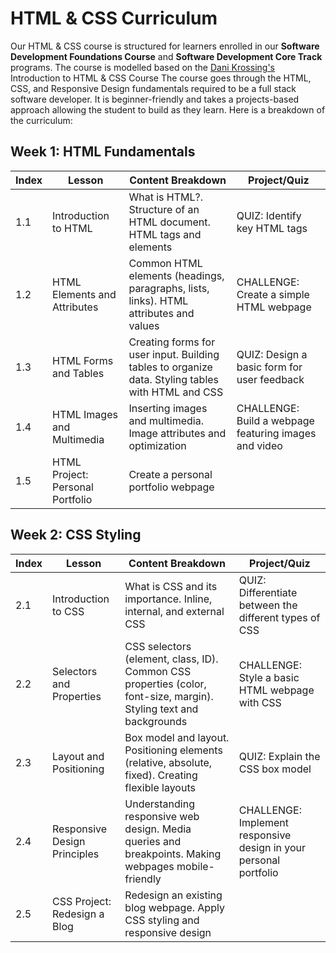 # HTML & CSS Curriculum
Our HTML & CSS course is structured for learners enrolled in our **Software Development Foundations Course** and **Software Development Core Track** programs. 
The course is modelled based on the [Dani Krossing's](https://www.youtube.com/playlist?list=PL0eyrZgxdwhwP0AxnbBiDBCi53LK9uCMZ) Introduction to HTML & CSS Course
The course goes through the HTML, CSS, and Responsive Design fundamentals required to be a full stack software developer. It is beginner-friendly and takes a projects-based approach allowing the student to build as they learn. Here is a breakdown of the curriculum:

## Week 1: HTML Fundamentals
| Index | Lesson | Content Breakdown | Project/Quiz |
|---|---|---|---|
| 1.1 | Introduction to HTML | What is HTML?. Structure of an HTML document. HTML tags and elements | QUIZ: Identify key HTML tags | 
| 1.2 | HTML Elements and Attributes | Common HTML elements (headings, paragraphs, lists, links). HTML attributes and values | CHALLENGE: Create a simple HTML webpage | 
| 1.3 | HTML Forms and Tables | Creating forms for user input. Building tables to organize data. Styling tables with HTML and CSS | QUIZ: Design a basic form for user feedback | 
| 1.4 | HTML Images and Multimedia | Inserting images and multimedia. Image attributes and optimization | CHALLENGE: Build a webpage featuring images and video | 
| 1.5 | HTML Project: Personal Portfolio | Create a personal portfolio webpage | | 

## Week 2: CSS Styling
| Index | Lesson | Content Breakdown | Project/Quiz |
|---|---|---|---|
| 2.1 | Introduction to CSS | What is CSS and its importance. Inline, internal, and external CSS | QUIZ: Differentiate between the different types of CSS | 
| 2.2 | Selectors and Properties | CSS selectors (element, class, ID). Common CSS properties (color, font-size, margin). Styling text and backgrounds | CHALLENGE: Style a basic HTML webpage with CSS | 
| 2.3 | Layout and Positioning | Box model and layout. Positioning elements (relative, absolute, fixed). Creating flexible layouts | QUIZ: Explain the CSS box model |
| 2.4 | Responsive Design Principles | Understanding responsive web design. Media queries and breakpoints. Making webpages mobile-friendly | CHALLENGE: Implement responsive design in your personal portfolio |
| 2.5 | CSS Project: Redesign a Blog | Redesign an existing blog webpage. Apply CSS styling and responsive design | | 

